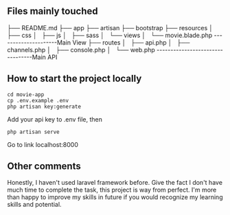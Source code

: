 ## Files mainly touched

├── README.md
├── app
├── artisan
├── bootstrap
├── resources
│   ├── css
│   ├── js
│   ├── sass
│   └── views
│   └── movie.blade.php ---------------------Main View
├── routes
│   ├── api.php
│   ├── channels.php
│   ├── console.php
│   └── web.php ---------------------------------Main API

## How to start the project locally

```Shell
cd movie-app
cp .env.example .env
php artisan key:generate
```

Add your api key to .env file, then

```Shell
php artisan serve
```

Go to link localhost:8000

## Other comments

Honestly, I haven't used laravel framework before. Give the fact I don't have much time to complete the task, this project is way from perfect. I'm more than happy to improve my skills in future if you would recognize my learning skills and potential.
